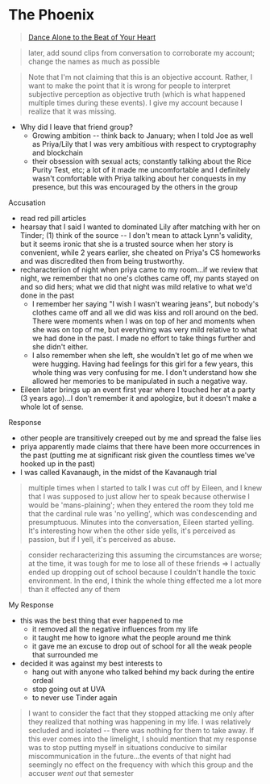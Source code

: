 # The Phoenix
> [Dance Alone to the Beat of Your Heart](https://www.youtube.com/watch?v=5JqY-6q-RNA)

> later, add sound clips from conversation to corroborate my account; change the names as much as possible

> Note that I'm not claiming that this is an objective account. Rather, I want to make the point that it is wrong for people to interpret subjective perception as objective truth (which is what happened multiple times during these events). I give my account because I realize that it was missing.

* Why did I leave that friend group? 
    * Growing ambition -- think back to January; when I told Joe as well as Priya/Lily that I was very ambitious with respect to cryptography and blockchain
    * their obsession with sexual acts; constantly talking about the Rice Purity Test, etc; a lot of it made me uncomfortable and I definitely wasn't comfortable with Priya talking about her conquests in my presence, but this was encouraged by the others in the group

Accusation
* read red pill articles
* hearsay that I said I wanted to dominated Lily after matching with her on Tinder; (1) think of the source -- I don't mean to attack Lynn's validity, but it seems ironic that she is a trusted source when her story is convenient, while 2 years earlier, she cheated on Priya's CS homeworks and was discredited then from being trustworthy.
* recharacteriion of night when priya came to my room...if we review that night, we remember that no one's clothes came off, my pants stayed on and so did hers; what we did that night was mild relative to what we'd done in the past
    * I remember her saying "I wish I wasn't wearing jeans", but nobody's clothes came off and all we did was kiss and roll around on the bed. There were moments when I was on top of her and moments when she was on top of me, but everything was very mild relative to what we had done in the past. I made no effort to take things further and she didn't either.
    * I also remember when she left, she wouldn't let go of me when we were hugging. Having had feelings for this girl for a few years, this whole thing was very confusing for me. I don't understand how she allowed her memories to be manipulated in such a negative way.
* Eileen later brings up an event first year where I touched her at a party (3 years ago)...I don't remember it and apologize, but it doesn't make a whole lot of sense.

Response
* other people are transitively creeped out by me and spread the false lies
* priya apparently made claims that there have been more occurrences in the past (putting me at significant risk given the countless times we've hooked up in the past)
* I was called Kavanaugh, in the midst of the Kavanaugh trial

> multiple times when I started to talk I was cut off by Eileen, and I knew that I was supposed to just allow her to speak because otherwise I would be 'mans-plaining'; when they entered the room they told me that the cardinal rule was 'no yelling', which was condescending and presumptuous. Minutes into the conversation, Eileen started yelling. It's interesting how when the other side yells, it's perceived as passion, but if I yell, it's perceived as abuse. 

> consider recharacterizing this assuming the circumstances are worse; at the time, it was tough for me to lose all of these friends => I actually ended up dropping out of school because I couldn't handle the toxic environment. In the end, I think the whole thing effected me a lot more than it effected any of them

My Response
* this was the best thing that ever happened to me
    * it removed all the negative influences from my life
    * it taught me how to ignore what the people around me think
    * it gave me an excuse to drop out of school for all the weak people that surrounded me
* decided it was against my best interests to
    * hang out with anyone who talked behind my back during the entire ordeal
    * stop going out at UVA
    * to never use Tinder again

> I want to consider the fact that they stopped attacking me only after they realized that nothing was happening in my life. I was relatively secluded and isolated -- there was nothing for them to take away. If this ever comes into the limelight, I should mention that my response was to stop putting myself in situations conducive to similar miscommunication in the future...the events of that night had seemingly no effect on the frequency with which this group and the accuser *went out* that semester